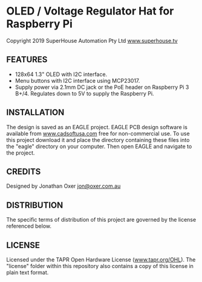 OLED / Voltage Regulator Hat for Raspberry Pi
==============================================
Copyright 2019 SuperHouse Automation Pty Ltd www.superhouse.tv  

FEATURES
--------

 * 128x64 1.3" OLED with I2C interface.
 * Menu buttons with I2C interface using MCP23017.
 * Supply power via 2.1mm DC jack or the PoE header on Raspberry Pi 3
   B+/4. Regulates down to 5V to supply the Raspberry Pi.


INSTALLATION
------------
The design is saved as an EAGLE project. EAGLE PCB design software is
available from www.cadsoftusa.com free for non-commercial use. To use
this project download it and place the directory containing these files
into the "eagle" directory on your computer. Then open EAGLE and
navigate to the project.


CREDITS
-------
Designed by Jonathan Oxer <jon@oxer.com.au>


DISTRIBUTION
------------
The specific terms of distribution of this project are governed by the
license referenced below.


LICENSE
-------
Licensed under the TAPR Open Hardware License (www.tapr.org/OHL).
The "license" folder within this repository also contains a copy of
this license in plain text format.
